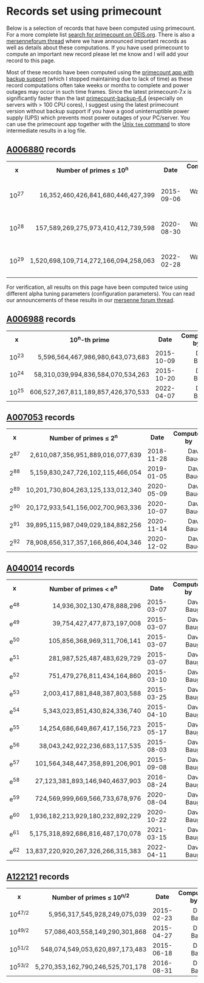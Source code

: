 # Records set using primecount

Below is a selection of records that have been computed using primecount. For a
more complete list [search for primecount on OEIS.org](https://oeis.org/search?q=primecount&language=english&go=Search).
There is also a [mersenneforum thread](https://www.mersenneforum.org/showthread.php?t=20473)
where we have announced important records as well as details about these computations.
If you have used primecount to compute an important new record please let me know
and I will add your record to this page.

Most of these records have been computed using the
[primecount app with backup support](https://github.com/kimwalisch/primecount/tree/v6.4-backup)
(which I stopped maintaining due to lack of time) as these record computations often take weeks or months to
complete and power outages may occur in such time frames. Since the latest primecount-7.x is significantly
faster than the last [primecount-backup-6.4](https://github.com/kimwalisch/primecount/tree/v6.4-backup)
(especially on servers with > 100 CPU cores), I suggest using the latest primecount version without backup
support if you have a good uninterruptible power supply (UPS) which prevents most power outages of your
PC/server. You can use the primecount app together with the
[Unix ```tee``` command](https://en.wikipedia.org/wiki/Tee_(command)) to store intermediate results in a
log file.

## [A006880](https://oeis.org/A006880) records

<table>
  <tr align="center">
    <td><b>x</b></td>
    <td><b>Number of primes ≤ 10<sup>n</sup></b></td>
    <td><b>Date</b></td>
    <td><b>Computed by</b></td>
  </tr>
  <tr align="right">
    <td>10<sup>27</sup></td>
    <td>16,352,460,426,841,680,446,427,399</td>
    <td>2015-09-06</td>
    <td>Kim Walisch & David Baugh</td>
  </tr>
  <tr align="right">
    <td>10<sup>28</sup></td>
    <td>157,589,269,275,973,410,412,739,598</td>
    <td>2020-08-30</td>
    <td>Kim Walisch & David Baugh</td>
  </tr>
  <tr align="right">
    <td>10<sup>29</sup></td>
    <td>1,520,698,109,714,272,166,094,258,063</td>
    <td>2022-02-28</td>
    <td>Kim Walisch & David Baugh</td>
  </tr>
</table>

For verification, all results on this page have been computed twice using
different alpha tuning parameters (configuration parameters).
You can read our announcements of these results in our
[mersenne forum thread](https://mersenneforum.org/showthread.php?t=20473&page=3).

## [A006988](https://oeis.org/A006988) records

<table>
  <tr align="center">
    <td><b>x</b></td>
    <td><b>10<sup>n</sup>-th prime</b></td>
    <td><b>Date</b></td>
    <td><b>Computed by</b></td>
  </tr>
  <tr align="right">
    <td>10<sup>23</sup></td>
    <td>5,596,564,467,986,980,643,073,683</td>
    <td>2015-10-09</td>
    <td>David Baugh</td>
  </tr>
  <tr align="right">
    <td>10<sup>24</sup></td>
    <td>58,310,039,994,836,584,070,534,263</td>
    <td>2015-10-20</td>
    <td>David Baugh</td>
  </tr>
  <tr align="right">
    <td>10<sup>25</sup></td>
    <td>606,527,267,811,189,857,426,370,533</td>
    <td>2022-04-07</td>
    <td>David Baugh</td>
  </tr>
</table>

## [A007053](https://oeis.org/A007053) records

<table>
  <tr align="center">
    <td><b>x</b></td>
    <td><b>Number of primes ≤ 2<sup>n</sup></b></td>
    <td><b>Date</b></td>
    <td><b>Computed by</b></td>
  </tr>
  <tr align="right">
    <td>2<sup>87</sup></td>
    <td>2,610,087,356,951,889,016,077,639</td>
    <td>2018-11-28</td>
    <td>David Baugh</td>
  </tr>
  <tr align="right">
    <td>2<sup>88</sup></td>
    <td>5,159,830,247,726,102,115,466,054</td>
    <td>2019-01-05</td>
    <td>David Baugh</td>
  </tr>
  <tr align="right">
    <td>2<sup>89</sup></td>
    <td>10,201,730,804,263,125,133,012,340</td>
    <td>2020-05-09</td>
    <td>David Baugh</td>
  </tr>
  <tr align="right">
    <td>2<sup>90</sup></td>
    <td>20,172,933,541,156,002,700,963,336</td>
    <td>2020-10-07</td>
    <td>David Baugh</td>
  </tr>
  <tr align="right">
    <td>2<sup>91</sup></td>
    <td>39,895,115,987,049,029,184,882,256</td>
    <td>2020-11-14</td>
    <td>David Baugh</td>
  </tr>
  <tr align="right">
    <td>2<sup>92</sup></td>
    <td>78,908,656,317,357,166,866,404,346</td>
    <td>2020-12-02</td>
    <td>David Baugh</td>
  </tr>
</table>

## [A040014](https://oeis.org/A040014) records

<table>
  <tr align="center">
    <td><b>x</b></td>
    <td><b>Number of primes < e<sup>n</sup></b></td>
    <td><b>Date</b></td>
    <td><b>Computed by</b></td>
  </tr>
  <tr align="right">
    <td>e<sup>48</sup></td>
    <td>14,936,302,130,478,888,296</td>
    <td>2015-03-07</td>
    <td>David Baugh</td>
  </tr>
    <tr align="right">
    <td>e<sup>49</sup></td>
    <td>39,754,427,477,873,197,008</td>
    <td>2015-03-07</td>
    <td>David Baugh</td>
  </tr>
  <tr align="right">
    <td>e<sup>50</sup></td>
    <td>105,856,368,969,311,706,141</td>
    <td>2015-03-07</td>
    <td>David Baugh</td>
  </tr>
  <tr align="right">
    <td>e<sup>51</sup></td>
    <td>281,987,525,487,483,629,729</td>
    <td>2015-03-07</td>
    <td>David Baugh</td>
  </tr>
  <tr align="right">
    <td>e<sup>52</sup></td>
    <td>751,479,276,811,434,164,860</td>
    <td>2015-03-10</td>
    <td>David Baugh</td>
  </tr>
  <tr align="right">
    <td>e<sup>53</sup></td>
    <td>2,003,417,881,848,387,803,588</td>
    <td>2015-03-25</td>
    <td>David Baugh</td>
  </tr>
  <tr align="right">
    <td>e<sup>54</sup></td>
    <td>5,343,023,851,430,824,336,740</td>
    <td>2015-04-10</td>
    <td>David Baugh</td>
  </tr>
  <tr align="right">
    <td>e<sup>55</sup></td>
    <td>14,254,686,649,867,417,156,723</td>
    <td>2015-05-17</td>
    <td>David Baugh</td>
  </tr>
  <tr align="right">
    <td>e<sup>56</sup></td>
    <td>38,043,242,922,236,683,117,535</td>
    <td>2015-08-03</td>
    <td>David Baugh</td>
  </tr>
  <tr align="right">
    <td>e<sup>57</sup></td>
    <td>101,564,348,447,358,891,206,901</td>
    <td>2015-09-08</td>
    <td>David Baugh</td>
  </tr>
  <tr align="right">
    <td>e<sup>58</sup></td>
    <td>27,123,381,893,146,940,4637,903</td>
    <td>2016-08-24</td>
    <td>David Baugh</td>
  </tr>
  <tr align="right">
    <td>e<sup>59</sup></td>
    <td>724,569,999,669,566,733,678,976</td>
    <td>2020-08-04</td>
    <td>David Baugh</td>
  </tr>
  <tr align="right">
    <td>e<sup>60</sup></td>
    <td>1,936,182,213,929,180,232,892,229</td>
    <td>2020-10-22</td>
    <td>David Baugh</td>
  </tr>
  <tr align="right">
    <td>e<sup>61</sup></td>
    <td>5,175,318,892,686,816,487,170,078</td>
    <td>2021-03-15</td>
    <td>David Baugh</td>
  </tr>
  <tr align="right">
    <td>e<sup>62</sup></td>
    <td>13,837,220,920,267,326,266,315,383</td>
    <td>2022-04-11</td>
    <td>David Baugh</td>
  </tr>
</table>

## [A122121](https://oeis.org/A122121) records

<table>
  <tr align="center">
    <td><b>x</b></td>
    <td><b>Number of primes ≤ 10<sup>n/2</sup></b></td>
    <td><b>Date</b></td>
    <td><b>Computed by</b></td>
  </tr>
  <tr align="right">
    <td>10<sup>47/2</sup></td>
    <td>5,956,317,545,928,249,075,039</td>
    <td>2015-02-23</td>
    <td>David Baugh</td>
  </tr>
    <tr align="right">
    <td>10<sup>49/2</sup></td>
    <td>57,086,403,558,149,290,301,868</td>
    <td>2015-04-27</td>
    <td>David Baugh</td>
  </tr>
    <tr align="right">
    <td>10<sup>51/2</sup></td>
    <td>548,074,549,053,620,897,173,483</td>
    <td>2015-06-18</td>
    <td>David Baugh</td>
  </tr>
    <tr align="right">
    <td>10<sup>53/2</sup></td>
    <td>5,270,353,162,790,246,525,701,178</td>
    <td>2016-08-31</td>
    <td>David Baugh</td>
  </tr>
</table>
